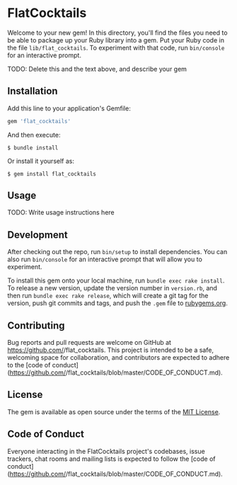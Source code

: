 # FlatCocktails

Welcome to your new gem! In this directory, you'll find the files you need to be able to package up your Ruby library into a gem. Put your Ruby code in the file `lib/flat_cocktails`. To experiment with that code, run `bin/console` for an interactive prompt.

TODO: Delete this and the text above, and describe your gem

## Installation

Add this line to your application's Gemfile:

```ruby
gem 'flat_cocktails'
```

And then execute:

    $ bundle install

Or install it yourself as:

    $ gem install flat_cocktails

## Usage

TODO: Write usage instructions here

## Development

After checking out the repo, run `bin/setup` to install dependencies. You can also run `bin/console` for an interactive prompt that will allow you to experiment.

To install this gem onto your local machine, run `bundle exec rake install`. To release a new version, update the version number in `version.rb`, and then run `bundle exec rake release`, which will create a git tag for the version, push git commits and tags, and push the `.gem` file to [rubygems.org](https://rubygems.org).

## Contributing

Bug reports and pull requests are welcome on GitHub at https://github.com/<github username>/flat_cocktails. This project is intended to be a safe, welcoming space for collaboration, and contributors are expected to adhere to the [code of conduct](https://github.com/<github username>/flat_cocktails/blob/master/CODE_OF_CONDUCT.md).


## License

The gem is available as open source under the terms of the [MIT License](https://opensource.org/licenses/MIT).

## Code of Conduct

Everyone interacting in the FlatCocktails project's codebases, issue trackers, chat rooms and mailing lists is expected to follow the [code of conduct](https://github.com/<github username>/flat_cocktails/blob/master/CODE_OF_CONDUCT.md).
